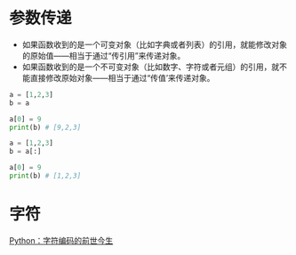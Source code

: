 # 参数传递

+ 如果函数收到的是一个可变对象（比如字典或者列表）的引用，就能修改对象的原始值——相当于通过“传引用”来传递对象。
+ 如果函数收到的是一个不可变对象（比如数字、字符或者元组）的引用，就不能直接修改原始对象——相当于通过“传值’来传递对象。  

```python
a = [1,2,3]
b = a

a[0] = 9
print(b) # [9,2,3]
```

```python
a = [1,2,3]
b = a[:]

a[0] = 9
print(b) # [1,2,3]
```

# 字符

[Python：字符编码的前世今生](http://cuijiahua.com/blog/2018/07/trick-6.html)

